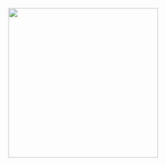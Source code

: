 <a href='https://gitclone.com'><img src='https://gitclone.com/img/title.ico' style='width:300px;'/></a>
